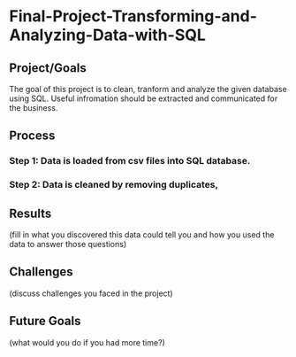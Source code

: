 # Final-Project-Transforming-and-Analyzing-Data-with-SQL

## Project/Goals
The goal of this project is to clean, tranform and analyze the given database using SQL. Useful infromation should be extracted and communicated for the business. 
## Process
### Step 1: Data is loaded from csv files into SQL database.
### Step 2: Data is cleaned by removing duplicates, 

## Results
(fill in what you discovered this data could tell you and how you used the data to answer those questions)

## Challenges 
(discuss challenges you faced in the project)

## Future Goals
(what would you do if you had more time?)
